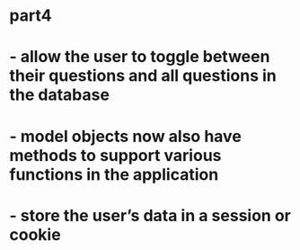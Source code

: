# part4
#  - allow the user to toggle between their questions and all questions in the database
# - model objects now also have methods to support various functions in the application
# - store the user’s data in a session or cookie
